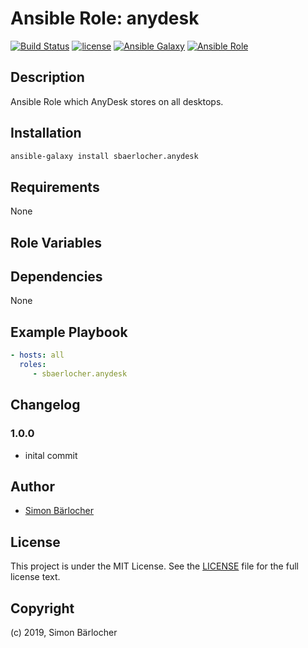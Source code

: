 # Ansible Role: anydesk

[![Build Status](https://img.shields.io/travis-ci/sbaerlocher/ansible.anydesk.svg?branch=master&style=popout-square)](https://travis-ci.org/sbaerlocher/ansible.anydesk) [![license](https://img.shields.io/github/license/mashape/apistatus.svg?style=popout-square)](https://sbaerlo.ch/licence) [![Ansible Galaxy](http://img.shields.io/badge/ansible--galaxy-anydesk-blue.svg?style=popout-square)](https://galaxy.ansible.com/sbaerlocher/anydesk) [![Ansible Role](https://img.shields.io/ansible/role/d/id.svg?style=popout-square)](https://galaxy.ansible.com/sbaerlocher/anydesk)

## Description

Ansible Role which AnyDesk stores on all desktops.

## Installation

```bash
ansible-galaxy install sbaerlocher.anydesk
```

## Requirements

None

## Role Variables

## Dependencies

None

## Example Playbook

```yml
- hosts: all
  roles:
     - sbaerlocher.anydesk
```

## Changelog

### 1.0.0

* inital commit 

## Author

* [Simon Bärlocher](https://sbaerlocher.ch)

## License

This project is under the MIT License. See the [LICENSE](https://sbaerlo.ch/licence) file for the full license text.

## Copyright

(c) 2019, Simon Bärlocher

